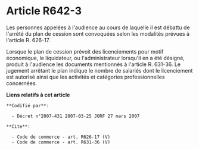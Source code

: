 # Article R642-3

Les personnes appelées à l'audience au cours de laquelle il est débattu de l'arrêté du plan de cession sont convoquées selon
les modalités prévues à l'article R. 626-17. 

Lorsque le plan de cession prévoit des licenciements pour motif économique, le liquidateur, ou l'administrateur lorsqu'il en
a été désigné, produit à l'audience les documents mentionnés à l'article R. 631-36. Le jugement arrêtant le plan indique le
nombre de salariés dont le licenciement est autorisé ainsi que les activités et catégories professionnelles concernées.

**Liens relatifs à cet article**

	**Codifié par**:

	  - Décret n°2007-431 2007-03-25 JORF 27 mars 2007

	**Cite**:

	  - Code de commerce - art. R626-17 (V)
	  - Code de commerce - art. R631-36 (V)
